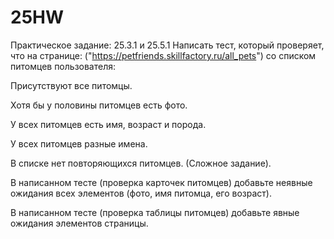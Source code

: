 # 25HW
 Практическое задание: 25.3.1 и 25.5.1 Написать тест, который проверяет, что на странице: ("https://petfriends.skillfactory.ru/all_pets") со списком питомцев пользователя: 
 
 Присутствуют все питомцы.

Хотя бы у половины питомцев есть фото.

У всех питомцев есть имя, возраст и порода.

У всех питомцев разные имена.

В списке нет повторяющихся питомцев. (Сложное задание).

В написанном тесте (проверка карточек питомцев) добавьте неявные ожидания всех элементов (фото, имя питомца, его возраст).

В написанном тесте (проверка таблицы питомцев) добавьте явные ожидания элементов страницы.
